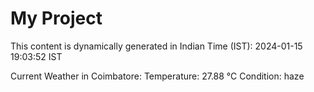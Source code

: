 # My Project

This content is dynamically generated in Indian Time (IST): 2024-01-15 19:03:52 IST


Current Weather in Coimbatore:
Temperature: 27.88 °C
Condition: haze
